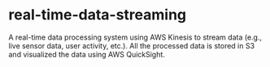 # real-time-data-streaming
A real-time data processing system using AWS Kinesis to stream data (e.g., live sensor data, user activity, etc.). All the processed data is stored in S3 and visualized the data using AWS QuickSight.
